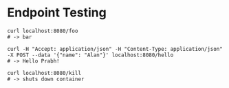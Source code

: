 # Endpoint Testing

    curl localhost:8080/foo
    # -> bar
    
    curl -H "Accept: application/json" -H "Content-Type: application/json" -X POST --data '{"name": "Alan"}' localhost:8080/hello
    # -> Hello Prabh!
    
    curl localhost:8080/kill
    # -> shuts down container
